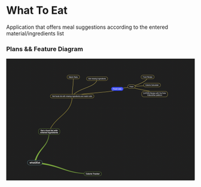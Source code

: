 # What To Eat

Application that offers meal suggestions according to the entered material/ingredients list

### Plans && Feature Diagram

![Plans](./plans-features/feature-diagram.png)